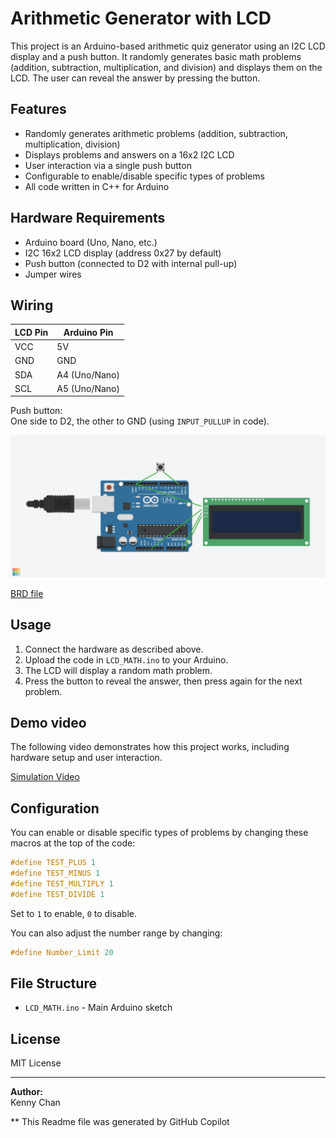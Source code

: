 # Arithmetic Generator with LCD

This project is an Arduino-based arithmetic quiz generator using an I2C LCD display and a push button. It randomly generates basic math problems (addition, subtraction, multiplication, and division) and displays them on the LCD. The user can reveal the answer by pressing the button.

## Features

- Randomly generates arithmetic problems (addition, subtraction, multiplication, division)
- Displays problems and answers on a 16x2 I2C LCD
- User interaction via a single push button
- Configurable to enable/disable specific types of problems
- All code written in C++ for Arduino

## Hardware Requirements

- Arduino board (Uno, Nano, etc.)
- I2C 16x2 LCD display (address 0x27 by default)
- Push button (connected to D2 with internal pull-up)
- Jumper wires

## Wiring

| LCD Pin | Arduino Pin |
|---------|-------------|
| VCC     | 5V          |
| GND     | GND         |
| SDA     | A4 (Uno/Nano) |
| SCL     | A5 (Uno/Nano) |

Push button:  
One side to D2, the other to GND (using `INPUT_PULLUP` in code).

![Hardware Wiring](/material/Arithmetic-Generator.png)

[BRD file](/material/Arithmetic-Generator.brd)

## Usage

1. Connect the hardware as described above.
2. Upload the code in `LCD_MATH.ino` to your Arduino.
3. The LCD will display a random math problem.
4. Press the button to reveal the answer, then press again for the next problem.

## Demo video
The following video demonstrates how this project works, including hardware setup and user interaction.

[Simulation Video](/material/simulation.webm)

## Configuration

You can enable or disable specific types of problems by changing these macros at the top of the code:

```cpp
#define TEST_PLUS 1
#define TEST_MINUS 1
#define TEST_MULTIPLY 1
#define TEST_DIVIDE 1
```
Set to `1` to enable, `0` to disable.

You can also adjust the number range by changing:

```cpp
#define Number_Limit 20
```

## File Structure

- `LCD_MATH.ino` - Main Arduino sketch

## License

MIT License

---

**Author:**  
Kenny Chan

** This Readme file was generated by GitHub Copilot